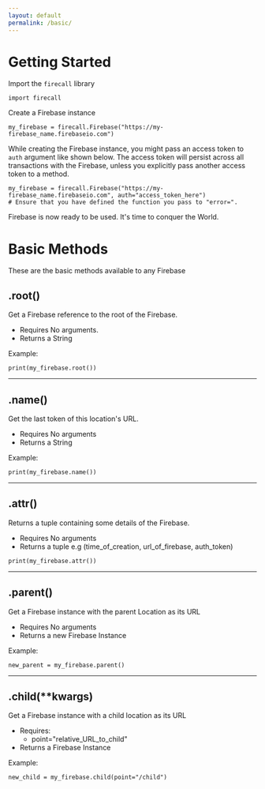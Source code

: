 ```yaml
---
layout: default
permalink: /basic/
---
```



# Getting Started

Import the `firecall` library

  <pre><code class="language-python">import firecall</code></pre>

Create a Firebase instance

  <pre><code class="language-python">my_firebase = firecall.Firebase("https://my-firebase_name.firebaseio.com")</code></pre>

While creating the Firebase instance, you might pass an access token to `auth` argument like shown below. The access token will persist across all transactions with the Firebase, unless you explicitly pass another access token to a method.

<pre><code class="language-python">my_firebase = firecall.Firebase("https://my-firebase_name.firebaseio.com", auth="access_token_here")
# Ensure that you have defined the function you pass to "error=".
</code></pre>

Firebase is now ready to be used. It's time to conquer the World.


# Basic Methods

These are the basic methods available to any Firebase

## .root()

Get a Firebase reference to the root of the Firebase. 

* Requires No arguments.
* Returns a String

Example:

<pre><code class="language-python">print(my_firebase.root())</code></pre>

<hr>


## .name()

Get the last token of this location's URL.

* Requires No arguments
* Returns a String

Example:

<pre><code class="language-python">print(my_firebase.name())</code></pre>

<hr>


## .attr()

Returns a tuple containing some details of the Firebase.

* Requires No arguments
* Returns a tuple e.g (time\_of\_creation, url\_of\_firebase, auth\_token)

<pre><code class="language-python">print(my_firebase.attr())</code></pre>

<hr>


## .parent()

Get a Firebase instance with the parent Location as its URL

* Requires No arguments
* Returns a new Firebase Instance

Example:

<pre><code class="language-python">new_parent = my_firebase.parent()</code></pre>


<hr>


## .child(**kwargs)

Get a Firebase instance with a child location as its URL

* Requires:
    * point="relative\_URL\_to\_child"
* Returns a Firebase Instance

Example:

<pre><code class="language-python">new_child = my_firebase.child(point="/child")</code></pre>

